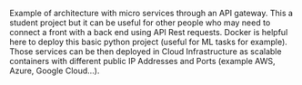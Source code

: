 Example of architecture with micro services through an API gateway.
This a student project but it can be useful for other people who may need to connect a front with a back end using API Rest requests.
Docker is helpful here to deploy this basic python project (useful for ML tasks for example). Those services can be then deployed in Cloud Infrastructure as scalable containers with different public IP Addresses and Ports (example AWS, Azure, Google Cloud...).
